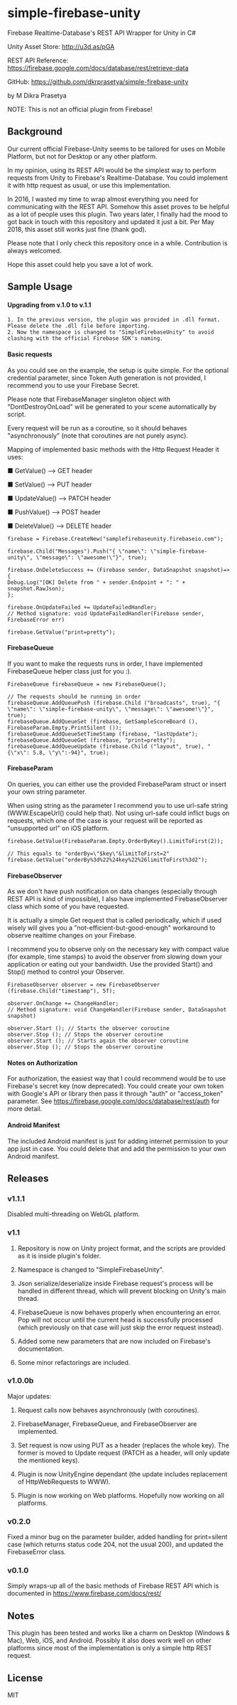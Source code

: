 # simple-firebase-unity
Firebase Realtime-Database's REST API Wrapper for Unity in C#

Unity Asset Store: http://u3d.as/pGA

REST API Reference: https://firebase.google.com/docs/database/rest/retrieve-data

GitHub: https://github.com/dkrprasetya/simple-firebase-unity

by M Dikra Prasetya

NOTE: This is not an official plugin from Firebase!

## Background

Our current official Firebase-Unity seems to be tailored for uses on Mobile Platform, but not for Desktop or any other platform.

In my opinion, using its REST API would be the simplest way to perform requests from Unity to Firebase's Realtime-Database. You could implement it with http request as usual, or use this implementation.

In 2016, I wasted my time to wrap almost everything you need for communicating with the REST API. Somehow this asset proves to be helpful as a lot of people uses this plugin. Two years later, I finally had the mood to got back in touch with this repository and updated it just a bit. Per May 2018, this asset still works just fine (thank god). 

Please note that I only check this repository once in a while. Contribution is always welcomed.

Hope this asset could help you save a lot of work.

## Sample Usage

#### Upgrading from v.1.0 to v.1.1
```
1. In the previous version, the plugin was provided in .dll format. Please delete the .dll file before importing.
2. Now the namespace is changed to "SimpleFirebaseUnity" to avoid clashing with the official Firebase SDK's naming.
```

#### Basic requests
As you could see on the example, the setup is quite simple. For the optional credential parameter, since Token Auth generation is not provided, I recommend you to use your Firebase Secret.

Please note that FirebaseManager singleton object with "DontDestroyOnLoad" will be generated to your scene automatically by script.

Every request will be run as a coroutine, so it should behaves "asynchronously" (note that coroutines are not purely async).

Mapping of implemented basic methods with the Http Request Header it uses:

■ GetValue() --> GET header

■ SetValue() --> PUT header

■ UpdateValue() --> PATCH header

■ PushValue() --> POST header

■ DeleteValue() --> DELETE header



```
firebase = Firebase.CreateNew("samplefirebaseunity.firebaseio.com");

firebase.Child("Messages").Push("{ \"name\": \"simple-firebase-unity\", \"message\": \"awesome!\"}", true);

firebase.OnDeleteSuccess += (Firebase sender, DataSnapshot snapshot)=>{
Debug.Log("[OK] Delete from " + sender.Endpoint + ": " + snapshot.RawJson);
};

firebase.OnUpdateFailed += UpdateFailedHandler;
// Method signature: void UpdateFailedHandler(Firebase sender, FirebaseError err)

firebase.GetValue("print=pretty");
```
#### FirebaseQueue
If you want to make the requests runs in order, I have implemented FirebaseQueue helper class just for you :).

```
FirebaseQueue firebaseQueue = new FirebaseQueue();

// The requests should be running in order
firebaseQueue.AddQueuePush (firebase.Child ("broadcasts", true), "{ \"name\": \"simple-firebase-unity\", \"message\": \"awesome!\"}", true);
firebaseQueue.AddQueueSet (firebase, GetSampleScoreBoard (), FirebaseParam.Empty.PrintSilent ());
firebaseQueue.AddQueueSetTimeStamp (firebase, "lastUpdate");
firebaseQueue.AddQueueGet (firebase, "print=pretty");
firebaseQueue.AddQueueUpdate (firebase.Child ("layout", true), "{\"x\": 5.8, \"y\":-94}", true);
```

#### FirebaseParam
On queries, you can either use the provided FirebaseParam struct or insert your own string parameter.

When using string as the parameter I recommend you to use url-safe string (WWW.EscapeUrl() could help that). Not using url-safe could inflict bugs on requests, which one of the case is your request will be reported as "unsupported url" on iOS platform.

```
firebase.GetValue(FirebaseParam.Empty.OrderByKey().LimitToFirst(2));

// This equals to "orderBy=\"$key\"&limitToFirst=2"
firebase.GetValue("orderBy%3d%22%24key%22%26limitToFirst%3d2");

```
#### FirebaseObserver
As we don't have push notification on data changes (especially through REST API is kind of impossible), I also have implemented FirebaseObserver class which some of you have requested.

It is actually a simple Get request that is called periodically, which if used wisely will gives you a "not-efficient-but-good-enough" workaround to observe realtime changes on your Firebase.

I recommend you to observe only on the necessary key with compact value (for example, time stamps) to avoid the observer from slowing down your application or eating out your bandwidth. Use the provided Start() and Stop() method to control your Observer.

```
FirebaseObserver observer = new FirebaseObserver (firebase.Child("timestamp"), 5f);

observer.OnChange += ChangeHandler;
// Method signature: void ChangeHandler(Firebase sender, DataSnapshot snapshot)

observer.Start (); // Starts the observer coroutine
observer.Stop (); // Stops the observer coroutine
observer.Start (); // Starts again the observer coroutine
observer.Stop (); // Stops the observer coroutine
```
#### Notes on Authorization
For authorization, the easiest way that I could recommend would be to use Firebase's secret key (now deprecated). You could create your own token with Google's API or library then pass it through "auth" or "access_token" parameter. See https://firebase.google.com/docs/database/rest/auth for more detail.

#### Android Manifest
The included Android manifest is just for adding internet permission to your app just in case. You could delete that and add the permission to your own Android manifest.

## Releases

### v1.1.1
Disabled multi-threading on WebGL platform.

### v1.1
1. Repository is now on Unity project format, and the scripts are provided as it is inside plugin's folder.

2. Namespace is changed to "SimpleFirebaseUnity".

3. Json serialize/deserialize inside Firebase request's process will be handled in different thread, which will prevent blocking on Unity's main thread.

4. FirebaseQueue is now behaves properly when encountering an error. Pop will not occur until the current head is successfully processed (which previously on that case will just skip the error request instead).

5. Added some new parameters that are now included on Firebase's documentation.

6. Some minor refactorings are included.

### v1.0.0b
Major updates:

1. Request calls now behaves asynchronously (with coroutines).

2. FirebaseManager, FirebaseQueue, and FirebaseObserver are implemented.

3. Set request is now using PUT as a header (replaces the whole key).
The former is moved to Update request (PATCH as a header, will only update the mentioned keys).

4. Plugin is now UnityEngine dependant (the update includes replacement of HttpWebRequests to WWW).

5. Plugin is now working on Web platforms. Hopefully now working on all platforms.


### v0.2.0
Fixed a minor bug on the parameter builder, added handling for print=silent case (which returns status code 204, not the usual 200), and updated the FirebaseError class.

### v0.1.0
Simply wraps-up all of the basic methods of Firebase REST API which is documented in https://www.firebase.com/docs/rest/

## Notes
This plugin has been tested and works like a charm on Desktop (Windows & Mac), Web, iOS, and Android. Possibly it also does work well on other platforms since most of the implementation is only a simple http REST request.


## License
MIT

